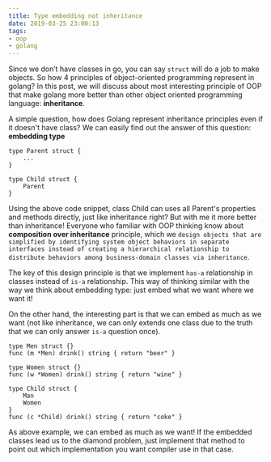 ```yaml
---
title: Type embedding not inheritance
date: 2019-03-25 23:00:13
tags:
- oop
- golang
---
```


Since we don’t have classes in go, you can say `struct` will do a job to make objects. So how 4 principles of object-oriented programming represent in golang? In this post, we will discuss about most interesting principle of OOP that make golang more better than other object oriented programming language: __inheritance__.

<!-- more -->

A simple question, how does Golang represent inheritance principles even if it doesn't have class? We can easily find out the answer of this question: __embedding type__

```golang
type Parent struct {
    ...
}

type Child struct {
    Parent
}
```

Using the above code snippet, class Child can uses all Parent's properties and methods directly, just like inheritance right? But with me it more better than inheritance! Everyone who familiar with OOP thinking know about __composition over inheritance__ principle, which we `design objects that are simplified by identifying system object behaviors in separate interfaces instead of creating a hierarchical relationship to distribute behaviors among business-domain classes via inheritance`.

The key of this design principle is that we implement `has-a` relationship in classes instead of `is-a` relationship. This way of thinking similar with the way we think about embedding type: just embed what we want where we want it!

On the other hand, the interesting part is that we can embed as much as we want (not like inheritance, we can only extends one class due to the truth that we can only answer `is-a` question once).

```golang
type Men struct {}
func (m *Men) drink() string { return "beer" }

type Women struct {}
func (w *Women) drink() string { return "wine" }

type Child struct {
    Man
    Women
}
func (c *Child) drink() string { return "coke" }
```

As above example, we can embed as much as we want! If the embedded classes lead us to the diamond problem, just implement that method to point out which implementation you want compiler use in that case.
